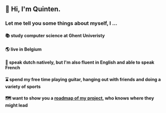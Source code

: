 ## 👋 Hi, I'm Quinten.
### Let me tell you some things about myself, I ...
#### 📚 study computer science at Ghent Univeristy
#### 🌎 live in Belgium
#### 📢 speak dutch natively, but I'm also fluent in English and able to speak French
#### ⌛ spend my free time playing guitar, hanging out with friends and doing a variety of sports
#### 🗺️ want to show you a [roadmap of my project](projects.md), who knows where they might lead

<!--
**QuintenVervynck/QuintenVervynck** is a ✨ _special_ ✨ repository because its `README.md` (this file) appears on your GitHub profile.

Here are some ideas to get you started:

- 🔭 I’m currently working on ...
- 🌱 I’m currently learning ...
- 👯 I’m looking to collaborate on ...
- 🤔 I’m looking for help with ...
- 💬 Ask me about ...
- 📫 How to reach me: ...
- 😄 Pronouns: ...
- ⚡ Fun fact: ...
-->
